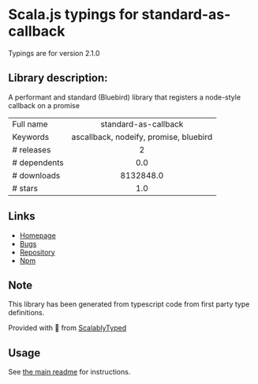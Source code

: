 
# Scala.js typings for standard-as-callback

Typings are for version 2.1.0

## Library description:
A performant and standard (Bluebird) library that registers a node-style callback on a promise

|                    |                 |
| ------------------ | :-------------: |
| Full name          | standard-as-callback |
| Keywords           | ascallback, nodeify, promise, bluebird |
| # releases         | 2 |
| # dependents       | 0.0 |
| # downloads        | 8132848.0 |
| # stars            | 1.0 |

## Links
- [Homepage](https://github.com/luin/asCallback#readme)
- [Bugs](https://github.com/luin/asCallback/issues)
- [Repository](https://github.com/luin/asCallback)
- [Npm](https://www.npmjs.com/package/standard-as-callback)
    


## Note
This library has been generated from typescript code from first party type definitions.

Provided with :purple_heart: from [ScalablyTyped](https://github.com/oyvindberg/ScalablyTyped)

## Usage
See [the main readme](../../readme.md) for instructions.


